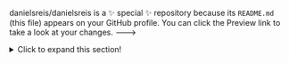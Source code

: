 danielsreis/danielsreis is a ✨ special ✨ repository because its `README.md` (this file) appears on your GitHub profile.
You can click the Preview link to take a look at your changes.
--->
<details>
	<summary>Click to expand this section!</summary>
	<h5>About me</h5>


- 👋 Hi, I’m @danielsreis
- 👀 I’m interested in data science and engineering
- 🌱 I’m currently learning Python, R, Machine Learning, SQL.
- 💞️ I’m looking to collaborate on brazilian dataset, python projects, engineering programs
- 📫 How to reach me daniel.s.reis@gmail.com);
	```
</details>
